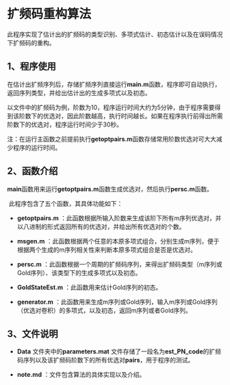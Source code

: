 # 扩频码重构算法

​	此程序实现了估计出的扩频码的类型识别、多项式估计、初态估计以及在误码情况下扩频码的重构。

## 1、程序使用

​	在估计出扩频序列后，存储扩频序列直接运行**main.m**函数，程序即可自动执行，返回序列类型，并给出估计出的生成多项式以及初态。

​	以文件中的扩频码为例，阶数为10，程序运行时间大约为5分钟，由于程序需要得到该阶数下的优选对，因此阶数越高，执行时间越长。如果在程序执行前得出所需阶数下的优选对，程序运行时间少于30秒。

注：在运行主函数之前提前执行**getoptpairs.m**函数存储常用阶数优选对可大大减少程序的运行时间。

## 2、函数介绍

**main**函数用来运行**getoptpairs.m**函数生成优选对，然后执行**persc.m**函数。

​	此程序包含了五个函数，其具体功能如下：

- **getoptpairs.m** ：此函数根据所输入阶数来生成该阶下所有m序列优选对，并以八进制的形式返回所有的优选对，并给出所有优选对的个数。
- **msgen.m** ：此函数根据两个任意的本原多项式组合，分别生成m序列，便于根据两个生成的m序列相关性来判断本原多项式组合是否是优选对。
- **persc.m** ：此函数根据一个周期的扩频码序列，来得出扩频码类型（m序列或Gold序列）、该类型下的生成多项式以及初态。

- **GoldStateEst.m** ：此函数用来估计Gold序列的初态。
- **generator.m** ：此函数用来生成m序列或Gold序列，输入m序列或Gold序列（优选对卷积）的多项式，以及初态，返回m序列或者Gold序列。

## 3、文件说明

- **Data** 文件夹中的**parameters.mat** 文件存储了一段名为**est_PN_code**的扩频码序列以及该扩频码阶数下的所有优选对**pairs**，用于程序的测试。

- **note.md** ：文件包含算法的具体实现以及介绍。
